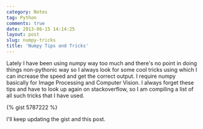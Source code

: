 ```yaml
---
category: Notes
tag: Python
comments: true
date: 2013-06-15 14:14:25
layout: post
slug: numpy-tricks
title: 'Numpy Tips and Tricks'
---
```


Lately I have been using numpy way too much and there's no point in doing things non-pythonic way so I always look for some cool tricks using which I can increase the speed and get the correct output. I require numpy basically for Image Processing and Computer Vision. I always forget these tips and have to look up again on stackoverflow, so I am compiling a list of all such tricks that I have used.

{% gist 5787222 %}

I'll keep updating the gist and this post.

